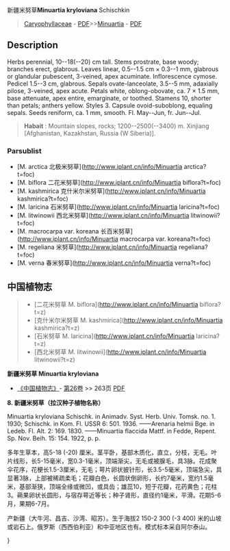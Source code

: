 新疆米努草**Minuartia kryloviana** Schischkin

> [Caryophyllaceae](http://www.iplant.cn/info/Caryophyllaceae?t=foc) - [PDF](http://www.iplant.cn/foc/pdf/Caryophyllaceae.pdf)>>[Minuartia](http://www.iplant.cn/info/Minuartia?t=foc) - [PDF](http://www.iplant.cn/foc/pdf/Minuartia.pdf)

## Description

Herbs perennial, 10--18(--20) cm tall. Stems prostrate, base woody; branches erect, glabrous. Leaves linear, 0.5--1.5 cm × 0.3--1 mm, glabrous or glandular pubescent, 3-veined, apex acuminate. Inflorescence cymose. Pedicel 1.5--3 cm, glabrous. Sepals ovate-lanceolate, 3.5--5 mm, adaxially pilose, 3-veined, apex acute. Petals white, oblong-obovate, ca. 7 × 1.5 mm, base attenuate, apex entire, emarginate, or toothed. Stamens 10, shorter than petals; anthers yellow. Styles 3. Capsule ovoid-suboblong, equaling sepals. Seeds reniform, ca. 1 mm, smooth. Fl. May--Jun, fr. Jun--Jul.

> **Habait** : 
> Mountain slopes, rocks; 1200--2500(--3400) m. Xinjiang [Afghanistan, Kazakhstan, Russia (W Siberia)].

### Parsublist

* [M.  arctica  北极米努草](http://www.iplant.cn/info/Minuartia arctica?t=foc)
* [M.  biflora  二花米努草](http://www.iplant.cn/info/Minuartia biflora?t=foc)
* [M.  kashmirica  克什米尔米努草](http://www.iplant.cn/info/Minuartia kashmirica?t=foc)
* [M.  laricina  石米努草](http://www.iplant.cn/info/Minuartia laricina?t=foc)
* [M.  litwinowii  西北米努草](http://www.iplant.cn/info/Minuartia litwinowii?t=foc)
* [M.  macrocarpa var. koreana  长百米努草](http://www.iplant.cn/info/Minuartia macrocarpa var. koreana?t=foc)
* [M.  regeliana  米努草](http://www.iplant.cn/info/Minuartia regeliana?t=foc)
* [M.  verna  春米努草](http://www.iplant.cn/info/Minuartia verna?t=foc)

## 中国植物志

> * [二花米努草  M.  biflora](http://www.iplant.cn/info/Minuartia biflora?t=z)
> * [克什米尔米努草  M.  kashmirica](http://www.iplant.cn/info/Minuartia kashmirica?t=z)
> * [石米努草  M.  laricina](http://www.iplant.cn/info/Minuartia laricina?t=z)
> * [西北米努草  M.  litwinowii](http://www.iplant.cn/info/Minuartia litwinowii?t=z)

**新疆米努草 Minuartia kryloviana**

* [《中国植物志》](http://www.iplant.cn/frps)- [第26卷](http://www.iplant.cn/frps/vol/26) >> 263页 [PDF](http://www.iplant.cn/frps/pdf/26/263.pdf)

**8. 新疆米努草（拉汉种子植物名称）**

Minuartia kryloviana Schischk. in Animadv. Syst. Herb. Univ. Tomsk. no. 1. 1930; Schischk. in Kom. Fl. USSR 6: 501. 1936. ——Arenaria helmii Bge. in Ledeb. Fl. Alt. 2: 169. 1830. ——Minuartia flaccida Mattf. in Fedde, Repent. Sp. Nov. Beih. 15: 154. 1922, p. p.

多年生草本，高5-18 (-20) 厘米。茎平卧，基部木质化，直立，分枝，无毛。叶片线形，长5-15毫米，宽0.3-1毫米，顶端渐尖，无毛或被腺毛，具3脉。花成聚伞花序，花梗长1.5-3厘米，无毛；萼片卵状披针形，长3.5-5毫米，顶端急尖，具显著3脉，上部被稀疏柔毛；花瓣白色，长圆状倒卵形，长约7毫米，宽约1.5毫米，基部渐狭，顶端全缘或微凹，或具齿；雄蕊10，短于花瓣，花药黄色；花柱3。蒴果卵状长圆形，与宿存萼近等长；种子肾形，直径约1毫米，平滑。花期5-6月，果期6-7月。

产新疆（大牛河、昌吉、沙湾、昭苏）。生于海拔2 150-2 300 (-3 400) 米的山坡或岩石上。俄罗斯（西西伯利亚）和中亚地区也有。模式标本采自阿尔泰山。

}